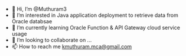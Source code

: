 - 👋 Hi, I’m @Muthuram3
- 👀 I’m interested in Java application deployment to retrieve data from Oracle databsae
- 🌱 I’m currently learning Oracle Function & API Gateway cloud service usage
- 💞️ I’m looking to collaborate on ...
- 📫 How to reach me kmuthuram.mca@gmail.com

<!---
Muthuram3/Muthuram3 is a ✨ special ✨ repository because its `README.md` (this file) appears on your GitHub profile.
You can click the Preview link to take a look at your changes.
--->
